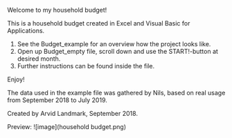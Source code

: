 Welcome to my household budget!

This is a household budget created in Excel and Visual Basic for Applications. 

1. See the Budget_example for an overview how the project looks like.
2. Open up Budget_empty file, scroll down and use the START!-button at desired month. 
3. Further instructions can be found inside the file. 

Enjoy!

The data used in the example file was gathered by Nils, based on real usage from September 2018 to July 2019. 

Created by Arvid Landmark, September 2018. 

Preview:
![image](household budget.png)
